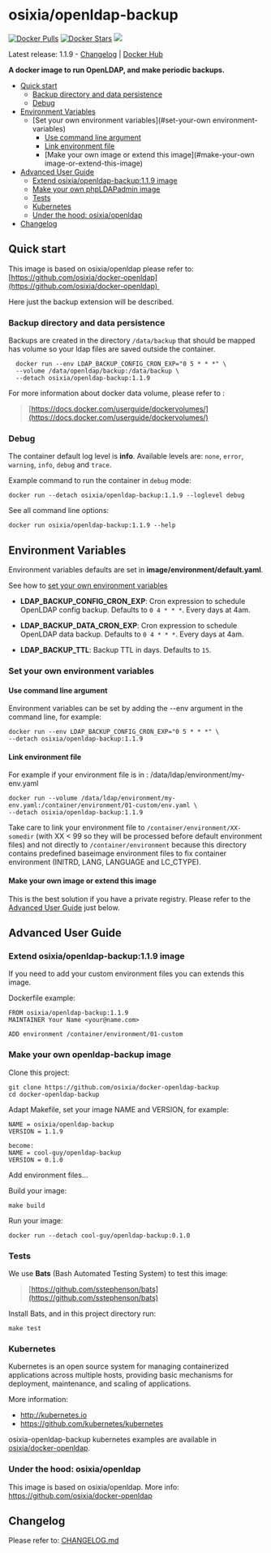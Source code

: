 # osixia/openldap-backup

[![Docker Pulls](https://img.shields.io/docker/pulls/osixia/openldap-backup.svg)][hub]
[![Docker Stars](https://img.shields.io/docker/stars/osixia/openldap-backup.svg)][hub]
[![](https://images.microbadger.com/badges/image/osixia/openldap-backup.svg)](http://microbadger.com/images/osixia/openldap-backup "Get your own image badge on microbadger.com")

[hub]: https://hub.docker.com/r/osixia/openldap-backup/

Latest release: 1.1.9 -  [Changelog](CHANGELOG.md) | [Docker Hub](https://hub.docker.com/r/osixia/openldap-backup/) 

**A docker image to run OpenLDAP, and make periodic backups.**

- [Quick start](#quick-start)
  - [Backup directory and data persistence](#backup-directory-and-data-persistence)
  - [Debug](#debug)
- [Environment Variables](#environment-variables)
	- [Set your own environment variables](#set-your-own environment-variables)
		- [Use command line argument](#use-command-line-argument)
		- [Link environment file](#link-environment-file)
		- [Make your own image or extend this image](#make-your-own image-or-extend-this-image)
- [Advanced User Guide](#advanced-user-guide)
	- [Extend osixia/openldap-backup:1.1.9 image](#extend-osixiaopenldap-backup119-image)
	- [Make your own phpLDAPadmin image](#make-your-own-phpldapadmin-image)
	- [Tests](#tests)
	- [Kubernetes](#kubernetes)
	- [Under the hood: osixia/openldap](#under-the-hood-osixiaopenldap)
- [Changelog](#changelog)

## Quick start

This image is based on osixia/openldap please refer to:
[https://github.com/osixia/docker-openldap](https://github.com/osixia/docker-openldap) 

Here just the backup extension will be described.

### Backup directory and data persistence

Backups are created in the directory `/data/backup` that should be mapped has volume so your ldap files are saved outside the container.

      docker run --env LDAP_BACKUP_CONFIG_CRON_EXP="0 5 * * *" \
      --volume /data/openldap/backup:/data/backup \
      --detach osixia/openldap-backup:1.1.9


For more information about docker data volume, please refer to :

> [https://docs.docker.com/userguide/dockervolumes/](https://docs.docker.com/userguide/dockervolumes/)

### Debug

The container default log level is **info**.
Available levels are: `none`, `error`, `warning`, `info`, `debug` and `trace`.

Example command to run the container in `debug` mode:

	docker run --detach osixia/openldap-backup:1.1.9 --loglevel debug

See all command line options:

	docker run osixia/openldap-backup:1.1.9 --help


## Environment Variables

Environment variables defaults are set in **image/environment/default.yaml**.

See how to [set your own environment variables](#set-your-own-environment-variables)

- **LDAP_BACKUP_CONFIG_CRON_EXP**: Cron expression to schedule OpenLDAP config backup. Defaults to `0 4 * * *`. Every days at 4am.

- **LDAP_BACKUP_DATA_CRON_EXP**: Cron expression to schedule OpenLDAP data backup. Defaults to `0 4 * * *`. Every days at 4am.

- **LDAP_BACKUP_TTL**: Backup TTL in days. Defaults to `15`.


### Set your own environment variables

#### Use command line argument
Environment variables can be set by adding the --env argument in the command line, for example:

    docker run --env LDAP_BACKUP_CONFIG_CRON_EXP="0 5 * * *" \
    --detach osixia/openldap-backup:1.1.9


#### Link environment file

For example if your environment file is in :  /data/ldap/environment/my-env.yaml

	docker run --volume /data/ldap/environment/my-env.yaml:/container/environment/01-custom/env.yaml \
	--detach osixia/openldap-backup:1.1.9

Take care to link your environment file to `/container/environment/XX-somedir` (with XX < 99 so they will be processed before default environment files) and not  directly to `/container/environment` because this directory contains predefined baseimage environment files to fix container environment (INITRD, LANG, LANGUAGE and LC_CTYPE).

#### Make your own image or extend this image

This is the best solution if you have a private registry. Please refer to the [Advanced User Guide](#advanced-user-guide) just below.

## Advanced User Guide

### Extend osixia/openldap-backup:1.1.9 image

If you need to add your custom environment files you can extends this image.

Dockerfile example:

	FROM osixia/openldap-backup:1.1.9
	MAINTAINER Your Name <your@name.com>

	ADD environment /container/environment/01-custom


### Make your own openldap-backup image

Clone this project:

	git clone https://github.com/osixia/docker-openldap-backup
	cd docker-openldap-backup

Adapt Makefile, set your image NAME and VERSION, for example:

	NAME = osixia/openldap-backup
	VERSION = 1.1.9

	become:
	NAME = cool-guy/openldap-backup
	VERSION = 0.1.0

Add environment files...

Build your image:

	make build

Run your image:

	docker run --detach cool-guy/openldap-backup:0.1.0

### Tests

We use **Bats** (Bash Automated Testing System) to test this image:

> [https://github.com/sstephenson/bats](https://github.com/sstephenson/bats)

Install Bats, and in this project directory run:

	make test

### Kubernetes

Kubernetes is an open source system for managing containerized applications across multiple hosts, providing basic mechanisms for deployment, maintenance, and scaling of applications.

More information:
- http://kubernetes.io
- https://github.com/kubernetes/kubernetes

osixia-openldap-backup kubernetes examples are available in [osixia/docker-openldap](https://github.com/osixia/docker-openldap/tree/stable/example/kubernetes/simple).

### Under the hood: osixia/openldap

This image is based on osixia/openldap.
More info: https://github.com/osixia/docker-openldap

## Changelog

Please refer to: [CHANGELOG.md](CHANGELOG.md)
